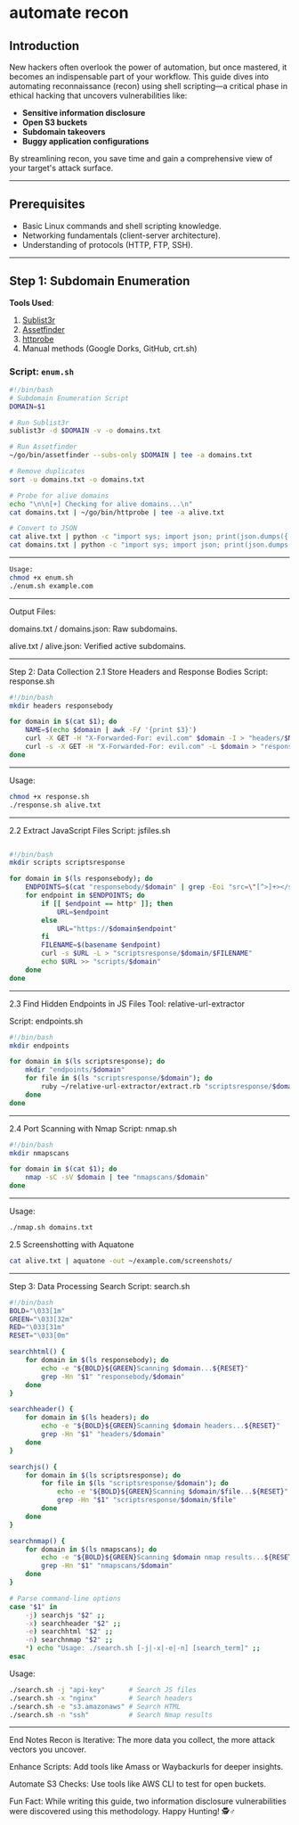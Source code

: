 # automate recon 

## Introduction
New hackers often overlook the power of automation, but once mastered, it becomes an indispensable part of your workflow. This guide dives into automating reconnaissance (recon) using shell scripting—a critical phase in ethical hacking that uncovers vulnerabilities like:  
- **Sensitive information disclosure**  
- **Open S3 buckets**  
- **Subdomain takeovers**  
- **Buggy application configurations**  

By streamlining recon, you save time and gain a comprehensive view of your target's attack surface.  

---

## Prerequisites
- Basic Linux commands and shell scripting knowledge.  
- Networking fundamentals (client-server architecture).  
- Understanding of protocols (HTTP, FTP, SSH).  

---

## Step 1: Subdomain Enumeration
**Tools Used**:  
1. [Sublist3r](https://github.com/aboul3la/Sublist3r)  
2. [Assetfinder](https://github.com/tomnomnom/assetfinder)  
3. [httprobe](https://github.com/tomnomnom/httprobe)  
4. Manual methods (Google Dorks, GitHub, crt.sh)  

### Script: `enum.sh`
```bash
#!/bin/bash
# Subdomain Enumeration Script
DOMAIN=$1

# Run Sublist3r
sublist3r -d $DOMAIN -v -o domains.txt

# Run Assetfinder
~/go/bin/assetfinder --subs-only $DOMAIN | tee -a domains.txt

# Remove duplicates
sort -u domains.txt -o domains.txt

# Probe for alive domains
echo "\n\n[+] Checking for alive domains...\n"
cat domains.txt | ~/go/bin/httprobe | tee -a alive.txt

# Convert to JSON
cat alive.txt | python -c "import sys; import json; print(json.dumps({'domains':list(sys.stdin)}))" > alive.json
cat domains.txt | python -c "import sys; import json; print(json.dumps({'domains':list(sys.stdin)}))" > domains.json
```
---

```bash
Usage:
chmod +x enum.sh
./enum.sh example.com
```
---

Output Files:

domains.txt / domains.json: Raw subdomains.

alive.txt / alive.json: Verified active subdomains.

---

Step 2: Data Collection
2.1 Store Headers and Response Bodies
Script: response.sh
```bash
#!/bin/bash
mkdir headers responsebody

for domain in $(cat $1); do
    NAME=$(echo $domain | awk -F/ '{print $3}')
    curl -X GET -H "X-Forwarded-For: evil.com" $domain -I > "headers/$NAME"
    curl -s -X GET -H "X-Forwarded-For: evil.com" -L $domain > "responsebody/$NAME"
done
```

---

Usage:
```bash
chmod +x response.sh
./response.sh alive.txt
```

---

2.2 Extract JavaScript Files
Script: jsfiles.sh
```bash

#!/bin/bash
mkdir scripts scriptsresponse

for domain in $(ls responsebody); do
    ENDPOINTS=$(cat "responsebody/$domain" | grep -Eoi "src=\"[^>]+></script>" | cut -d '"' -f 2)
    for endpoint in $ENDPOINTS; do
        if [[ $endpoint == http* ]]; then
            URL=$endpoint
        else
            URL="https://$domain$endpoint"
        fi
        FILENAME=$(basename $endpoint)
        curl -s $URL -L > "scriptsresponse/$domain/$FILENAME"
        echo $URL >> "scripts/$domain"
    done
done
```

---

2.3 Find Hidden Endpoints in JS Files
Tool: relative-url-extractor

Script: endpoints.sh
```bash
#!/bin/bash
mkdir endpoints

for domain in $(ls scriptsresponse); do
    mkdir "endpoints/$domain"
    for file in $(ls "scriptsresponse/$domain"); do
        ruby ~/relative-url-extractor/extract.rb "scriptsresponse/$domain/$file" >> "endpoints/$domain/$file"
    done
done
```

---

2.4 Port Scanning with Nmap
Script: nmap.sh
```bash
#!/bin/bash
mkdir nmapscans

for domain in $(cat $1); do
    nmap -sC -sV $domain | tee "nmapscans/$domain"
done
```

---

Usage:
```bash
./nmap.sh domains.txt
```

2.5 Screenshotting with Aquatone
```bash
cat alive.txt | aquatone -out ~/example.com/screenshots/
```

---

Step 3: Data Processing
Search Script: search.sh
```bash
#!/bin/bash
BOLD="\033[1m"
GREEN="\033[32m"
RED="\033[31m"
RESET="\033[0m"

searchhtml() {
    for domain in $(ls responsebody); do
        echo -e "${BOLD}${GREEN}Scanning $domain...${RESET}"
        grep -Hn "$1" "responsebody/$domain"
    done
}

searchheader() {
    for domain in $(ls headers); do
        echo -e "${BOLD}${GREEN}Scanning $domain headers...${RESET}"
        grep -Hn "$1" "headers/$domain"
    done
}

searchjs() {
    for domain in $(ls scriptsresponse); do
        for file in $(ls "scriptsresponse/$domain"); do
            echo -e "${BOLD}${GREEN}Scanning $domain/$file...${RESET}"
            grep -Hn "$1" "scriptsresponse/$domain/$file"
        done
    done
}

searchnmap() {
    for domain in $(ls nmapscans); do
        echo -e "${BOLD}${GREEN}Scanning $domain nmap results...${RESET}"
        grep -Hn "$1" "nmapscans/$domain"
    done
}

# Parse command-line options
case "$1" in
    -j) searchjs "$2" ;;
    -x) searchheader "$2" ;;
    -e) searchhtml "$2" ;;
    -n) searchnmap "$2" ;;
    *) echo "Usage: ./search.sh [-j|-x|-e|-n] [search_term]" ;;
esac
```
Usage:
```bash
./search.sh -j "api-key"      # Search JS files
./search.sh -x "nginx"        # Search headers
./search.sh -e "s3.amazonaws" # Search HTML
./search.sh -n "ssh"          # Search Nmap results
```

---

End Notes
Recon is Iterative: The more data you collect, the more attack vectors you uncover.

Enhance Scripts: Add tools like Amass or Waybackurls for deeper insights.

Automate S3 Checks: Use tools like AWS CLI to test for open buckets.

Fun Fact: While writing this guide, two information disclosure vulnerabilities were discovered using this methodology.
Happy Hunting! 🕵️♂️
